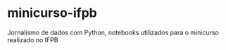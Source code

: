 # minicurso-ifpb
Jornalismo de dados com Python, notebooks utilizados para o minicurso realizado no IFPB

